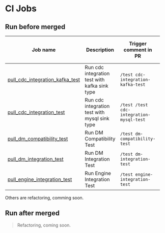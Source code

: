 CI Jobs
===

## Run before merged

| Job name                                                                                                   | Description                                   | Trigger comment in PR                    | CI script                                                                            | Can be run locally by contributors | Core Instructions to run locally                                                                                                         | Runner resouce requirement                                                             |
| ---------------------------------------------------------------------------------------------------------- | --------------------------------------------- | ---------------------------------------- | ------------------------------------------------------------------------------------ | ---------------------------------- | ---------------------------------------------------------------------------------------------------------------------------------------- | -------------------------------------------------------------------------------------- |
| [pull_cdc_integration_kafka_test](/jobs/pingcap/tiflow/release-7.2/pull_cdc_integration_kafka_test.groovy) | Run cdc integration test with kafka sink type | `/test cdc-integration-kafka-test`       | [link](/pipelines/pingcap/tiflow/release-7.2/pull_cdc_integration_kafka_test.groovy) | Yes                                | [Please refer to the document](https://github.com/pingcap/tiflow/tree/master/tests/integration_tests#run-integration-tests-locally)      | [link](/pipelines/pingcap/tiflow/release-7.2/pod-pull_cdc_integration_kafka_test.yaml) |
| [pull_cdc_integration_test](/jobs/pingcap/tiflow/release-7.2/pull_cdc_integration_test.groovy)             | Run cdc integration test with mysql sink type | `/test /test cdc-integration-mysql-test` | [link](/pipelines/pingcap/tiflow/release-7.2/pull_cdc_integration_test.groovy)       | Yes                                | [Please refer to the document](https://github.com/pingcap/tiflow/tree/master/tests/integration_tests#run-integration-tests-locally)      | [link](/pipelines/pingcap/tiflow/release-7.2/pod-pull_cdc_integration_test.yaml)       |
| [pull_dm_compatibility_test](/jobs/pingcap/tiflow/release-7.2/pull_dm_compatibility_test.groovy)           | Run DM Compatibility Test                     | `/test dm-compatibility-test`            | [link](/pipelines/pingcap/tiflow/release-7.2/pull_dm_compatibility_test.groovy)      | Yes                                | [Please refer to the document](https://github.com/pingcap/tiflow/tree/master/dm/tests#compatibility-test)                                | [link](/pipelines/pingcap/tiflow/release-7.2/pod-pull_dm_compatibility_test.yaml)      |
| [pull_dm_integration_test](/jobs/pingcap/tiflow/release-7.2/pull_dm_integration_test.groovy)               | Run DM Integration Test                       | `/test dm-integration-test`              | [link](/pipelines/pingcap/tiflow/release-7.2/pull_dm_integration_test.groovy)        | Yes                                | [Please refer to the document](https://github.com/pingcap/tiflow/tree/master/dm/tests#integration-test)                                  | [link](/pipelines/pingcap/tiflow/release-7.2/pod-pull_dm_integration_test.yaml)        |
| [pull_engine_integration_test](/jobs/pingcap/tiflow/release-7.2/pull_engine_integration_test.groovy)       | Run Engine  Integration Test                  | `/test engine-integration-test`          | [link](/pipelines/pingcap/tiflow/release-7.2/pull_engine_integration_test.groovy)    | Yes                                | [Please refer to the document](https://github.com/pingcap/tiflow/tree/master/engine/test/integration_tests#run-engine-integration-tests) | [link](/pipelines/pingcap/tiflow/release-7.2/pod-pull_engine_integration_test.yaml)    |

Others are refactoring, comming soon.

## Run after merged

> Refactoring, coming soon.
